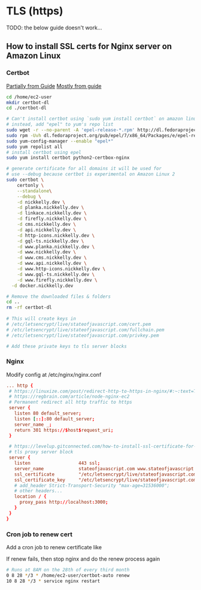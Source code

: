 # TLS (https)

TODO: the below guide doesn't work...

## How to install SSL certs for Nginx server on Amazon Linux

### Certbot

[Partially from Guide](https://levelup.gitconnected.com/how-to-install-ssl-certificate-for-nginx-server-in-amazon-linux-2986f51371fb)
[Mostly from guide](https://docs.aws.amazon.com/AWSEC2/latest/UserGuide/SSL-on-amazon-linux-2.html)

```bash
cd /home/ec2-user
mkdir certbot-dl
cd ./certbot-dl

# Can't install certbot using `sudo yum install certbot` on amazon linux 2
# instead, add "epel" to yum's repo list
sudo wget -r --no-parent -A 'epel-release-*.rpm' http://dl.fedoraproject.org/pub/epel/7/x86_64/Packages/e/
sudo rpm -Uvh dl.fedoraproject.org/pub/epel/7/x86_64/Packages/e/epel-release-*.rpm
sudo yum-config-manager --enable "epel*"
sudo yum repolist all
# install certbot using epel
sudo yum install certbot python2-certbox-nginx

# generate certificate for all domains it will be used for
# use --debug because certbot is experimental on Amazon Linux 2
sudo certbot \
	certonly \
	--standalone\
	--debug \
	-d nickkelly.dev \
	-d planka.nickkelly.dev \
	-d linkace.nickkelly.dev \
	-d firefly.nickkelly.dev \
	-d cms.nickkelly.dev \
	-d api.nickkelly.dev \
	-d http-icons.nickkelly.dev \
	-d gql-ts.nickkelly.dev \
	-d www.planka.nickkelly.dev \
	-d www.nickkelly.dev \
	-d www.cms.nickkelly.dev \
	-d www.api.nickkelly.dev \
	-d www.http-icons.nickkelly.dev \
	-d www.gql-ts.nickkelly.dev \
	-d www.firefly.nickkelly.dev \
  -d docker.nickkelly.dev

# Remove the downloaded files & folders
cd ..
rm -rf certbot-dl
   
# This will create keys in
# /etc/letsencrypt/live/stateofjavascript.com/cert.pem
# /etc/letsencrypt/live/stateofjavascript.com/fullchain.pem
# /etc/letsencrypt/live/stateofjavascript.com/privkey.pem

# Add these private keys to tls server blocks
```

### Nginx 

Modify config at /etc/nginx/nginx.conf

```nginx.conf
... http {
 # https://linuxize.com/post/redirect-http-to-https-in-nginx/#:~:text=The%20preferred%20method%20to%20redirect
 # https://regbrain.com/article/node-nginx-ec2
 # Permanent redirect all http traffic to https
 server {
   listen 80 default_server;
   listen [::]:80 default_server;
   server_name _;
   return 301 https://$host$request_uri;
 }

 # https://levelup.gitconnected.com/how-to-install-ssl-certificate-for-nginx-server-in-amazon-linux-2986f51371
 # tls proxy server block
 server {
   listen                  443 ssl;
   server_name             stateofjavascript.com www.stateofjavascript.com;
   ssl_certificate         "/etc/letsencrypt/live/stateofjavascript.com/fullchain.pem";
   ssl_certificate_key     "/etc/letsencrypt/live/stateofjavascript.com/privkey.pem";
   # add_header Strict-Transport-Security "max-age=31536000";
   # other headers...
   location / {
     proxy_pass http://localhost:3000;
   }
 }
}
```


### Cron job to renew cert

Add a cron job to renew certificate like

If renew fails, then stop nginx and do the renew process again

```sh
# Runs at 8AM on the 28th of every third month
0 8 28 */3 * /home/ec2-user/certbot-auto renew
10 8 28 */3 * service nginx restart
```
